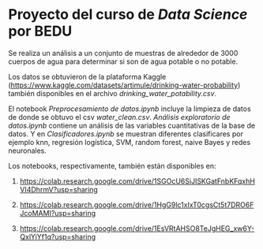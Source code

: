 # Proyecto del curso de *Data Science* por BEDU

Se realiza un análisis a un conjunto de muestras de alrededor de 3000 cuerpos de agua
para determinar si son de agua potable o no potable.

Los datos se obtuvieron de la plataforma Kaggle (https://www.kaggle.com/datasets/artimule/drinking-water-probability) también disponibles en el archivo *drinking_water_potability.csv*.

El notebook *Preprocesamiento de datos.ipynb* incluye la limpieza de datos de donde se obtuvo el csv *water_clean.csv*.
*Análisis exploratorio de datos.ipynb* contiene un análisis de las variables cuantitativas de la base de datos. Y en *Clasificadores.ipynb* se muestran diferentes clasificares por ejemplo knn, regresión logística, SVM, random forest, naive Bayes y redes neuronales.

Los notebooks, respectivamente, también están disponibles en:

1. https://colab.research.google.com/drive/1SGOcU6SiJISKGatFnbKFqxhHVI4DhrmV?usp=sharing

2. https://colab.research.google.com/drive/1HgG9lc1xIxT0cgsCt5t7DRO6FJcoMAMI?usp=sharing

3. https://colab.research.google.com/drive/1EsVRtAHSO8TeJgHEG_xw6Y-QxlYiYf1q?usp=sharing
